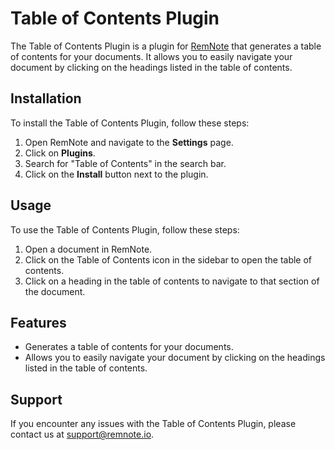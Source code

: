 <!-- @format -->

# Table of Contents Plugin

The Table of Contents Plugin is a plugin for [RemNote](https://www.remnote.io/) that generates a table of contents for your documents. It allows you to easily navigate your document by clicking on the headings listed in the table of contents.

## Installation

To install the Table of Contents Plugin, follow these steps:

1. Open RemNote and navigate to the **Settings** page.
2. Click on **Plugins**.
3. Search for "Table of Contents" in the search bar.
4. Click on the **Install** button next to the plugin.

## Usage

To use the Table of Contents Plugin, follow these steps:

1. Open a document in RemNote.
2. Click on the Table of Contents icon in the sidebar to open the table of contents.
3. Click on a heading in the table of contents to navigate to that section of the document.

## Features

-   Generates a table of contents for your documents.
-   Allows you to easily navigate your document by clicking on the headings listed in the table of contents.

## Support

If you encounter any issues with the Table of Contents Plugin, please contact us at support@remnote.io.
